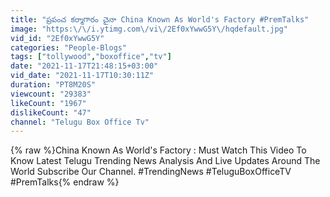 ```yaml
---
title: "ప్రపంచ కర్మాగారం చైనా China Known As World's Factory #PremTalks"
image: "https:\/\/i.ytimg.com\/vi\/2Ef0xYwwG5Y\/hqdefault.jpg"
vid_id: "2Ef0xYwwG5Y"
categories: "People-Blogs"
tags: ["tollywood","boxoffice","tv"]
date: "2021-11-17T21:48:15+03:00"
vid_date: "2021-11-17T10:30:11Z"
duration: "PT8M20S"
viewcount: "29383"
likeCount: "1967"
dislikeCount: "47"
channel: "Telugu Box Office Tv"
---
```

{% raw %}China Known As World's Factory : Must Watch This Video To Know Latest Telugu Trending News Analysis And Live Updates Around The World Subscribe Our Channel. #TrendingNews #TeluguBoxOfficeTV #PremTalks{% endraw %}
